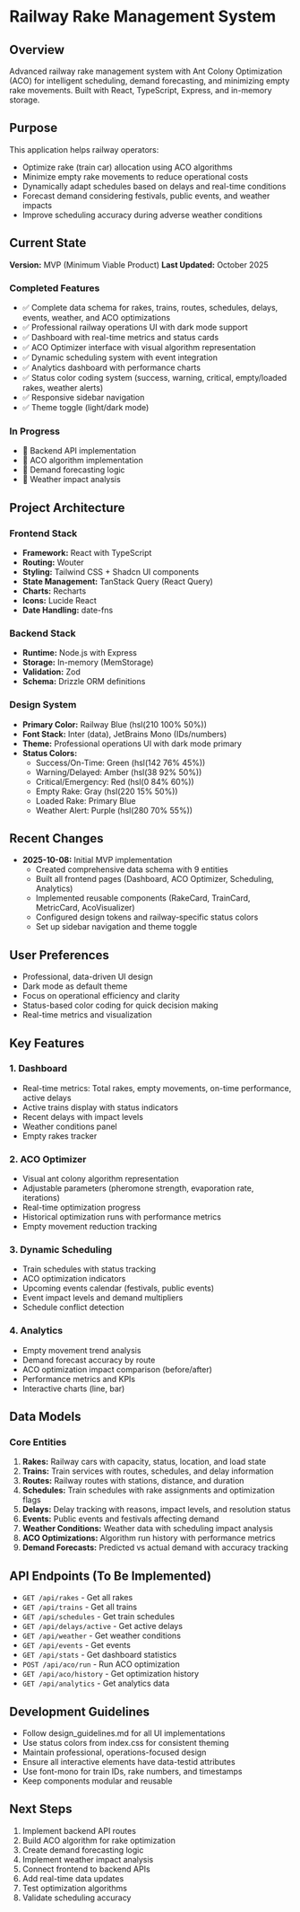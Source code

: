 # Railway Rake Management System

## Overview
Advanced railway rake management system with Ant Colony Optimization (ACO) for intelligent scheduling, demand forecasting, and minimizing empty rake movements. Built with React, TypeScript, Express, and in-memory storage.

## Purpose
This application helps railway operators:
- Optimize rake (train car) allocation using ACO algorithms
- Minimize empty rake movements to reduce operational costs
- Dynamically adapt schedules based on delays and real-time conditions
- Forecast demand considering festivals, public events, and weather impacts
- Improve scheduling accuracy during adverse weather conditions

## Current State
**Version:** MVP (Minimum Viable Product)
**Last Updated:** October 2025

### Completed Features
- ✅ Complete data schema for rakes, trains, routes, schedules, delays, events, weather, and ACO optimizations
- ✅ Professional railway operations UI with dark mode support
- ✅ Dashboard with real-time metrics and status cards
- ✅ ACO Optimizer interface with visual algorithm representation
- ✅ Dynamic scheduling system with event integration
- ✅ Analytics dashboard with performance charts
- ✅ Status color coding system (success, warning, critical, empty/loaded rakes, weather alerts)
- ✅ Responsive sidebar navigation
- ✅ Theme toggle (light/dark mode)

### In Progress
- 🔄 Backend API implementation
- 🔄 ACO algorithm implementation
- 🔄 Demand forecasting logic
- 🔄 Weather impact analysis

## Project Architecture

### Frontend Stack
- **Framework:** React with TypeScript
- **Routing:** Wouter
- **Styling:** Tailwind CSS + Shadcn UI components
- **State Management:** TanStack Query (React Query)
- **Charts:** Recharts
- **Icons:** Lucide React
- **Date Handling:** date-fns

### Backend Stack
- **Runtime:** Node.js with Express
- **Storage:** In-memory (MemStorage)
- **Validation:** Zod
- **Schema:** Drizzle ORM definitions

### Design System
- **Primary Color:** Railway Blue (hsl(210 100% 50%))
- **Font Stack:** Inter (data), JetBrains Mono (IDs/numbers)
- **Theme:** Professional operations UI with dark mode primary
- **Status Colors:**
  - Success/On-Time: Green (hsl(142 76% 45%))
  - Warning/Delayed: Amber (hsl(38 92% 50%))
  - Critical/Emergency: Red (hsl(0 84% 60%))
  - Empty Rake: Gray (hsl(220 15% 50%))
  - Loaded Rake: Primary Blue
  - Weather Alert: Purple (hsl(280 70% 55%))

## Recent Changes
- **2025-10-08:** Initial MVP implementation
  - Created comprehensive data schema with 9 entities
  - Built all frontend pages (Dashboard, ACO Optimizer, Scheduling, Analytics)
  - Implemented reusable components (RakeCard, TrainCard, MetricCard, AcoVisualizer)
  - Configured design tokens and railway-specific status colors
  - Set up sidebar navigation and theme toggle

## User Preferences
- Professional, data-driven UI design
- Dark mode as default theme
- Focus on operational efficiency and clarity
- Status-based color coding for quick decision making
- Real-time metrics and visualization

## Key Features

### 1. Dashboard
- Real-time metrics: Total rakes, empty movements, on-time performance, active delays
- Active trains display with status indicators
- Recent delays with impact levels
- Weather conditions panel
- Empty rakes tracker

### 2. ACO Optimizer
- Visual ant colony algorithm representation
- Adjustable parameters (pheromone strength, evaporation rate, iterations)
- Real-time optimization progress
- Historical optimization runs with performance metrics
- Empty movement reduction tracking

### 3. Dynamic Scheduling
- Train schedules with status tracking
- ACO optimization indicators
- Upcoming events calendar (festivals, public events)
- Event impact levels and demand multipliers
- Schedule conflict detection

### 4. Analytics
- Empty movement trend analysis
- Demand forecast accuracy by route
- ACO optimization impact comparison (before/after)
- Performance metrics and KPIs
- Interactive charts (line, bar)

## Data Models

### Core Entities
1. **Rakes:** Railway cars with capacity, status, location, and load state
2. **Trains:** Train services with routes, schedules, and delay information
3. **Routes:** Railway routes with stations, distance, and duration
4. **Schedules:** Train schedules with rake assignments and optimization flags
5. **Delays:** Delay tracking with reasons, impact levels, and resolution status
6. **Events:** Public events and festivals affecting demand
7. **Weather Conditions:** Weather data with scheduling impact analysis
8. **ACO Optimizations:** Algorithm run history with performance metrics
9. **Demand Forecasts:** Predicted vs actual demand with accuracy tracking

## API Endpoints (To Be Implemented)
- `GET /api/rakes` - Get all rakes
- `GET /api/trains` - Get all trains
- `GET /api/schedules` - Get train schedules
- `GET /api/delays/active` - Get active delays
- `GET /api/weather` - Get weather conditions
- `GET /api/events` - Get events
- `GET /api/stats` - Get dashboard statistics
- `POST /api/aco/run` - Run ACO optimization
- `GET /api/aco/history` - Get optimization history
- `GET /api/analytics` - Get analytics data

## Development Guidelines
- Follow design_guidelines.md for all UI implementations
- Use status colors from index.css for consistent theming
- Maintain professional, operations-focused design
- Ensure all interactive elements have data-testid attributes
- Use font-mono for train IDs, rake numbers, and timestamps
- Keep components modular and reusable

## Next Steps
1. Implement backend API routes
2. Build ACO algorithm for rake optimization
3. Create demand forecasting logic
4. Implement weather impact analysis
5. Connect frontend to backend APIs
6. Add real-time data updates
7. Test optimization algorithms
8. Validate scheduling accuracy
